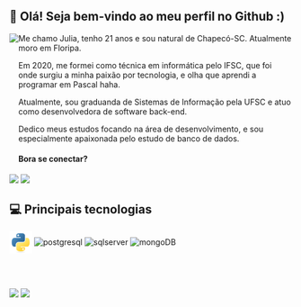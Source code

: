 
<h2>👋 Olá! Seja bem-vindo ao meu perfil no Github :) </h2>

<img align="left" height="250" src="https://media.tenor.com/PP9v7VIs6R4AAAAd/scaler-create-impact.gif"/> Me chamo Julia, tenho 21 anos e sou natural de Chapecó-SC. Atualmente moro em Floripa.


Em 2020, me formei como técnica em informática pelo IFSC, que foi onde surgiu a minha paixão por tecnologia, e olha que aprendi a programar em Pascal haha.

Atualmente, sou graduanda de Sistemas de Informação pela UFSC e atuo como desenvolvedora de software back-end.

Dedico meus estudos focando na área de desenvolvimento, e sou especialmente apaixonada pelo estudo de banco de dados.

<h4>Bora se conectar?</h4>
<p><a href="https://www.linkedin.com/in/julia-fernanda-werlang-5762581b9/"><img src="https://img.shields.io/badge/linkedin-%230077B5.svg?&style=for-the-badge&logo=linkedin&logoColor=white" height=25></a>
<a href = "mailto:ajulia.fernanda80@gmail.com"><img src="https://img.shields.io/badge/-Gmail-%23333?style=for-the-badge&logo=gmail&logoColor=white" target="_blank"></a> </p>

<div style="display: inline_block">
<h2>💻 Principais tecnologias</h2>
  <img align="center" alt="python" height="40" width="40" src="https://raw.githubusercontent.com/devicons/devicon/master/icons/python/python-original.svg">
  <img align="center" alt="postgresql" height="40" width="40" src="https://upload.wikimedia.org/wikipedia/commons/thumb/2/29/Postgresql_elephant.svg/1200px-Postgresql_elephant.svg.png">
  <img align="center" alt="sqlserver" height="40" width="40" src="https://www.svgrepo.com/show/303229/microsoft-sql-server-logo.svg">
  <img align="center" alt="mongoDB" height="40" width="40" src="https://www.svgrepo.com/show/354090/mongodb.svg">
  
</div>
  
<br><br>
<p>
<img height="180em" src="https://github-readme-stats.vercel.app/api?username=juufernandaw&amp;show_icons=true">
<img height="180em" src="https://github-readme-stats.vercel.app/api/top-langs/?username=juufernandaw&layout=compact"/>
</p>